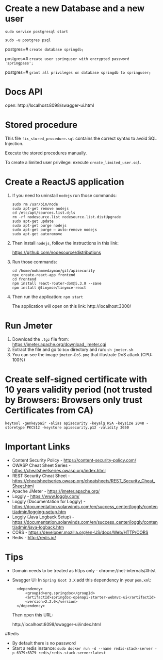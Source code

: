 # Create a new Database and a new user

`sudo service postgresql start`

`sudo -u postgres psql`

postgres=# `create database springdb;`

postgres=# `create user springuser with encrypted password 'springpass';`

postgres=# `grant all privileges on database springdb to springuser;`

# Docs API

open: http://localhost:8098/swagger-ui.html

# Stored procedure

This file `fix_stored_procedure.sql` contains the correct syntax to avoid SQL Injection.

Execute the stored procedures manually.

To create a limited user privilege: execute `create_limited_user.sql`.

# Create a ReactJS application

1) If you need to uninstall `nodejs` run those commands:

       sudo rm /usr/bin/node
       sudo apt-get remove nodejs
       cd /etc/apt/sources.list.d;ls
       rm -rf nodesource.list nodesource.list.distUpgrade
       sudo apt-get update
       sudo apt-get purge nodejs
       sudo apt-get purge – auto-remove nodejs
       sudo apt-get autoremove

2) Then install `nodejs`, follow the instructions in this link:

   https://github.com/nodesource/distributions

3) Run those commands:
   
       cd /home/mohammedayman/git/apisecurity
       npx create-react-app frontend
       cd frontend
       npm install react-router-dom@5.3.0 --save
       npm install @tinymce/tinymce-react

4) Then run the application: `npm start`

    The application will open on this link: http://localhost:3000/

# Run Jmeter

1) Download the `.tgz` file from: https://jmeter.apache.org/download_jmeter.cgi
2) Extract the file and go to `bin` directory and run: `sh jmeter.sh`
3) You can see the image `jmeter-DoS.png` that illustrate DoS attack (CPU: 100%)

# Create self-signed certificate with 10 years validity period (not trusted by Browsers: Browsers only trust Certificates from CA)

`keytool -genkeypair -alias apisecurity -keyalg RSA -keysize 2048 -storetype PKCS12 -keystore apisecurity.p12 -validity 3650`

# Important Links
- Content Security Policy - https://content-security-policy.com/
- OWASP Cheat Sheet Series - https://cheatsheetseries.owasp.org/index.html
- REST Security Cheat Sheet - https://cheatsheetseries.owasp.org/cheatsheets/REST_Security_Cheat_Sheet.html
- Apache JMeter - https://jmeter.apache.org/
- Loggly - https://www.loggly.com/
- Loggly (Documentation for Loggly) - https://documentation.solarwinds.com/en/success_center/loggly/content/admin/logging-setup.htm
- Loggly (Java Logback Setup) - https://documentation.solarwinds.com/en/success_center/loggly/content/admin/java-logback.htm
- CORS - https://developer.mozilla.org/en-US/docs/Web/HTTP/CORS
- Redis - http://redis.io/

# Tips
- Domain needs to be treated as https only - chrome://net-internals/#htst
- Swagger UI:
  In `Spring Boot 3.X` add this dependency in your `pom.xml`:

  		<dependency>
			<groupId>org.springdoc</groupId>
			<artifactId>springdoc-openapi-starter-webmvc-ui</artifactId>
			<version>2.2.0</version>
		</dependency>

  Then open this URL:

  http://localhost:8098/swagger-ui/index.html

#Redis

- By default there is no password
- Start a redis instance: `sudo docker run -d --name redis-stack-server -p 6379:6379 redis/redis-stack-server:latest`


  
